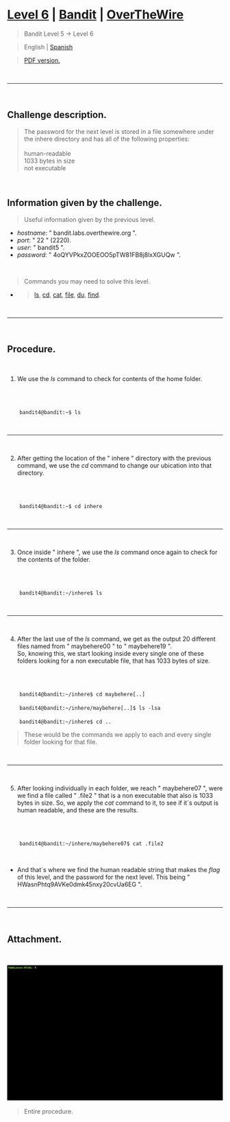
# [Level 6](https://overthewire.org/wargames/bandit/bandit6.html) | [Bandit](https://overthewire.org/wargames/bandit/) | [OverTheWire](https://overthewire.org/wargames/)
> Bandit Level 5 → Level 6

> English | [Spanish](https://github.com/frandausmeier/CTF_Write-Ups/blob/main/OverTheWire/Bandit/Level_6/nivel-6_bandit_overthewire_esp.md)

> [PDF version.](https://github.com/frandausmeier/CTF_Write-Ups/blob/main/OverTheWire/Bandit/Level_6/level-6_bandit_overthewire_eng.pdf)

<br>

-----

<br>

## Challenge description.
> The password for the next level is stored in a file somewhere under the inhere directory and has all of the following properties: \
\
	human-readable\
	1033 bytes in size\
	not executable

<br>

## Information given by the challenge.
> Useful information given by the previous level.
- _hostname_: " bandit.labs.overthewire.org ".
- _port_: " 22 " (2220).
- _user_: " bandit5 ".
- _password_: " 4oQYVPkxZOOEOO5pTW81FB8j8lxXGUQw ".

<br>

> Commands you may need to solve this level.
- > [ls](https://manpages.ubuntu.com/manpages/noble/man1/ls.1.html),  [cd](https://manpages.ubuntu.com/manpages/noble/man1/cd.1posix.html),  [cat](https://manpages.ubuntu.com/manpages/noble/man1/cat.1.html),  [file](https://manpages.ubuntu.com/manpages/noble/man1/file.1.html),  [du](https://manpages.ubuntu.com/manpages/noble/man1/du.1.html),  [find](https://manpages.ubuntu.com/manpages/noble/man1/find.1.html).

<br>

-----

<br>

## Procedure.

<br>

1. We use the _ls_ command to check for contents of the home folder.

<br>

```

	bandit4@bandit:~$ ls

```
<br>

---

<br>

2. After getting the location of the " inhere " directory with the previous command, we use the _cd_ command to change our ubication into that directory.

<br>

```

	bandit4@bandit:~$ cd inhere

```
<br>

---

<br>

3. Once inside " inhere ", we use the _ls_ command once again to check for the contents of the folder.

<br>

```

	bandit4@bandit:~/inhere$ ls

```
<br>

---

<br>

4. After the last use of the _ls_ command, we get as the output 20 different files named from " maybehere00 " to " maybehere19 ".\
So, knowing this, we start looking inside every single one of these folders looking for a non executable file, that has 1033 bytes of size.

<br>

```

	bandit4@bandit:~/inhere$ cd maybehere[..]
    
    bandit4@bandit:~/inhere/maybehere[..]$ ls -lsa
    
    bandit4@bandit:~/inhere$ cd ..

```

> These would be the commands we apply to each and every single folder looking for that file.

<br>

---

<br>

5. After looking individually in each folder, we reach " maybehere07 ", were we find a file called " .file2 " that is a non executable that also is 1033 bytes in size. So, we apply the _cat_ command to it, to see if it´s output is human readable, and these are the results.

<br>

```

	bandit4@bandit:~/inhere/maybehere07$ cat .file2

```

<br>

- And that´s where we find the human readable string that makes the _flag_ of this level, and the password for the next level. This being " HWasnPhtq9AVKe0dmk45nxy20cvUa6EG ".

<br>

---

<br>

## Attachment.

<br>

<p align="center">
  <img src="./attachments/level-6_bandit_overthewire.gif"/>
</p>

> Entire procedure.

<br>
